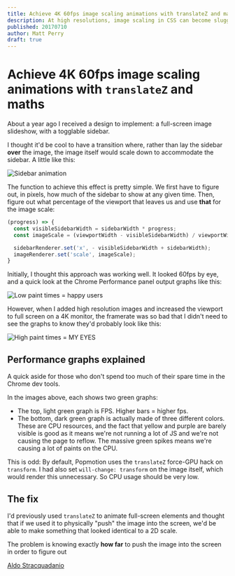 ```yaml
---
title: Achieve 4K 60fps image scaling animations with translateZ and maths
description: At high resolutions, image scaling in CSS can become sluggish. By using `translateZ` and maths, we can emulate `scale` at 60fps.
published: 20170710
author: Matt Perry
draft: true
---
```


# Achieve 4K 60fps image scaling animations with `translateZ` and maths

About a year ago I received a design to implement: a full-screen image slideshow, with a togglable sidebar.

I thought it'd be cool to have a transition where, rather than lay the sidebar **over** the image, the image itself would scale down to accommodate the sidebar. A little like this:

![Sidebar animation](/images/sidebar-effect.gif)

The function to achieve this effect is pretty simple. We first have to figure out, in pixels, how much of the sidebar to show at any given time. Then, figure out what percentage of the viewport that leaves us and use **that** for the image scale:

```javascript
(progress) => {
  const visibleSidebarWidth = sidebarWidth * progress;
  const imageScale = (viewportWidth - visibleSidebarWidth) / viewportWidth;

  sidebarRenderer.set('x', - visibleSidebarWidth + sidebarWidth);
  imageRenderer.set('scale', imageScale);
}
```

Initially, I thought this approach was working well. It looked 60fps by eye, and a quick look at the Chrome Performance panel output graphs like this:

![Low paint times = happy users](/images/scale-dev-small-screen.gif)

However, when I added high resolution images and increased the viewport to full screen on a 4K monitor, the framerate was so bad that I didn't need to see the graphs to know they'd probably look like this:

![High paint times = MY EYES](/images/scale-dev-small-screen.gif)

## Performance graphs explained

A quick aside for those who don't spend too much of their spare time in the Chrome dev tools.

In the images above, each shows two green graphs:
- The top, light green graph is FPS. Higher bars = higher fps.
- The bottom, dark green graph is actually made of three different colors. These are CPU resources, and the fact that yellow and purple are barely visible is good as it means we're not running a lot of JS and we're not causing the page to reflow. The massive green spikes means we're causing a lot of paints on the CPU.

This is odd: By default, Popmotion uses the `translateZ` force-GPU hack on `transform`. I had also set `will-change: transform` on the image itself, which would render this unnecessary. So CPU usage should be very low.

## The fix

I'd previously used `translateZ` to animate full-screen elements and thought that if we used it to physically "push" the image into the screen, we'd be able to make something that looked identical to a 2D scale.

The problem is knowing exactly **how far** to push the image into the screen in order to figure out

[Aldo Stracquadanio](https://twitter.com/astr4c)